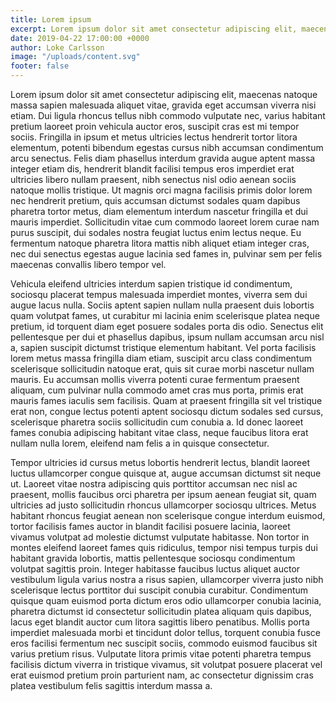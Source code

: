 ```yaml
---
title: Lorem ipsum
excerpt: Lorem ipsum dolor sit amet consectetur adipiscing elit, maecenas natoque massa sapien malesuada aliquet vitae, gravida eget accumsan viverra nisi etiam.
date: 2019-04-22 17:00:00 +0000
author: Loke Carlsson
image: "/uploads/content.svg"
footer: false
---
```


Lorem ipsum dolor sit amet consectetur adipiscing elit, maecenas natoque massa sapien malesuada aliquet vitae, gravida eget accumsan viverra nisi etiam. Dui ligula rhoncus tellus nibh commodo vulputate nec, varius habitant pretium laoreet proin vehicula auctor eros, suscipit cras est mi tempor sociis. Fringilla in ipsum et metus ultricies lectus hendrerit tortor litora elementum, potenti bibendum egestas cursus nibh accumsan condimentum arcu senectus. Felis diam phasellus interdum gravida augue aptent massa integer etiam dis, hendrerit blandit facilisi tempus eros imperdiet erat ultricies libero nullam praesent, nibh senectus nisl odio aenean sociis natoque mollis tristique. Ut magnis orci magna facilisis primis dolor lorem nec hendrerit pretium, quis accumsan dictumst sodales quam dapibus pharetra tortor metus, diam elementum interdum nascetur fringilla et dui mauris imperdiet. Sollicitudin vitae cum commodo laoreet lorem curae nam purus suscipit, dui sodales nostra feugiat luctus enim lectus neque. Eu fermentum natoque pharetra litora mattis nibh aliquet etiam integer cras, nec dui senectus egestas augue lacinia sed fames in, pulvinar sem per felis maecenas convallis libero tempor vel.

Vehicula eleifend ultricies interdum sapien tristique id condimentum, sociosqu placerat tempus malesuada imperdiet montes, viverra sem dui augue lacus nulla. Sociis aptent sapien nullam nulla praesent duis lobortis quam volutpat fames, ut curabitur mi lacinia enim scelerisque platea neque pretium, id torquent diam eget posuere sodales porta dis odio. Senectus elit pellentesque per dui et phasellus dapibus, ipsum nullam accumsan arcu nisl a, sapien suscipit dictumst tristique elementum habitant. Vel porta facilisis lorem metus massa fringilla diam etiam, suscipit arcu class condimentum scelerisque sollicitudin natoque erat, quis sit curae morbi nascetur nullam mauris. Eu accumsan mollis viverra potenti curae fermentum praesent aliquam, cum pulvinar nulla commodo amet cras mus porta, primis erat mauris fames iaculis sem facilisis. Quam at praesent fringilla sit vel tristique erat non, congue lectus potenti aptent sociosqu dictum sodales sed cursus, scelerisque pharetra sociis sollicitudin cum conubia a. Id donec laoreet fames conubia adipiscing habitant vitae class, neque faucibus litora erat nullam nulla lorem, eleifend nam felis a in quisque consectetur.

Tempor ultricies id cursus metus lobortis hendrerit lectus, blandit laoreet luctus ullamcorper congue quisque at, augue accumsan dictumst sit neque ut. Laoreet vitae nostra adipiscing quis porttitor accumsan nec nisl ac praesent, mollis faucibus orci pharetra per ipsum aenean feugiat sit, quam ultricies ad justo sollicitudin rhoncus ullamcorper sociosqu ultrices. Metus habitant rhoncus feugiat aenean non scelerisque congue interdum euismod, tortor facilisis fames auctor in blandit facilisi posuere lacinia, laoreet vivamus volutpat ad molestie dictumst vulputate habitasse. Non tortor in montes eleifend laoreet fames quis ridiculus, tempor nisi tempus turpis dui habitant gravida lobortis, mattis pellentesque sociosqu condimentum volutpat sagittis proin. Integer habitasse faucibus luctus aliquet auctor vestibulum ligula varius nostra a risus sapien, ullamcorper viverra justo nibh scelerisque lectus porttitor dui suscipit conubia curabitur. Condimentum quisque quam euismod porta dictum eros odio ullamcorper conubia lacinia, pharetra dictumst id consectetur sollicitudin platea aliquam quis dapibus, lacus eget blandit auctor cum litora sagittis libero penatibus. Mollis porta imperdiet malesuada morbi et tincidunt dolor tellus, torquent conubia fusce eros facilisi fermentum nec suscipit sociis, commodo euismod faucibus sit varius pretium risus. Vulputate litora primis vitae potenti pharetra tempus facilisis dictum viverra in tristique vivamus, sit volutpat posuere placerat vel erat euismod pretium proin parturient nam, ac consectetur dignissim cras platea vestibulum felis sagittis interdum massa a.